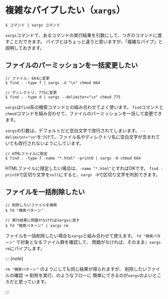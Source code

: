 # 複雑なパイプしたい（``xargs``）

```console
$ コマンド | xargs コマンド
```

`xargs`コマンドで、あるコマンドの実行結果を引数にして、つぎのコマンドに渡すことだできます。
パイプとはちょっと違うと思いますが、「複雑なパイプ」と説明しておきます。

## ファイルのパーミッションを一括変更したい

```console
// ファイル: 664に変更
$ find . -type f | xargs -d "\n" chmod 664

// ディレクトリ: 775に変更
$ find . -type d | xargs --delimiter="\n" chmod 775
```

``xargs``は``find``系の検索コマンドとの組み合わせてよく使います。
``find``コマンドと``chmod``コマンドを組み合わせて、ファイルのパーミッションを一括して変更できます。

``xargs``の引数は、デフォルトだと空白文字で改行されてしまいます。
``--delimiter="\n"``をつけて、ファイル名やディレクトリ名に空白文字が含まれていても改行されないようにしています。

```console
// HTMLファイルに限定
$ find . -type f -name "*.html" -print0 | xargs -0 chmod 664
```

HTMLファイルに限定したい場合は、``-name "*.html"``とすればOKです。
`find -print0`で区切り文字を`null`にすると、`xargs -0`で区切り文字を判別できます。

## ファイルを一括削除したい

```console
// 削除したいファイルを検索
$ fd "検索パターン"

// 実行結果に問題がなければxargsに渡す
$ fd "検索パターン" | xargs rm
```

ファイルを一括削除したい場合も`xargs`と組み合わせて使えます。
`fd "検索パターン"` で対象となるファイル群を確認して、
問題がなければ、そのまま`| xargs rm`にパイプします。

::: {note}

`rm "検索パターン"` のようにしても同じ結果が得られますが、
削除したいファイルの確認 -> 削除を実行、のようなフローに
簡単にできるのが`xargs`のよいところだと思っています。

:::
